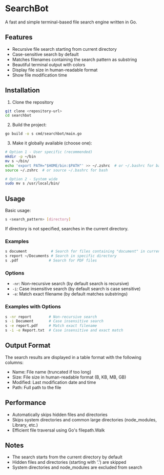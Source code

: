 # SearchBot

A fast and simple terminal-based file search engine written in Go.

## Features

- Recursive file search starting from current directory
- Case-sensitive search by default
- Matches filenames containing the search pattern as substring
- Beautiful terminal output with colors
- Display file size in human-readable format
- Show file modification time

## Installation

1. Clone the repository
```bash
git clone <repository-url>
cd searchbot
```

2. Build the project:
```bash
go build -o s cmd/searchbot/main.go
```

3. Make it globally available (choose one):
```bash
# Option 1 - User specific (recommended)
mkdir -p ~/bin
mv s ~/bin/
echo 'export PATH="$HOME/bin:$PATH"' >> ~/.zshrc  # or ~/.bashrc for bash
source ~/.zshrc  # or source ~/.bashrc for bash

# Option 2 - System wide
sudo mv s /usr/local/bin/
```

## Usage

Basic usage:
```bash
s <search_pattern> [directory]
```

If directory is not specified, searches in the current directory.

### Examples
```bash
s document           # Search for files containing "document" in current directory
s report ~/Documents # Search in specific directory
s .pdf              # Search for PDF files
```

### Options

- `-nr`: Non-recursive search (by default search is recursive)
- `-i`: Case insensitive search (by default search is case sensitive)
- `-e`: Match exact filename (by default matches substrings)

### Examples with Options
```bash
s -nr report        # Non-recursive search
s -i Document       # Case insensitive search
s -e report.pdf     # Match exact filename
s -i -e Report.txt  # Case insensitive and exact match
```

## Output Format

The search results are displayed in a table format with the following columns:
- Name: File name (truncated if too long)
- Size: File size in human-readable format (B, KB, MB, GB)
- Modified: Last modification date and time
- Path: Full path to the file

## Performance

- Automatically skips hidden files and directories
- Skips system directories and common large directories (node_modules, Library, etc.)
- Efficient file traversal using Go's filepath.Walk

## Notes

- The search starts from the current directory by default
- Hidden files and directories (starting with '.') are skipped
- System directories and node_modules are excluded from search 